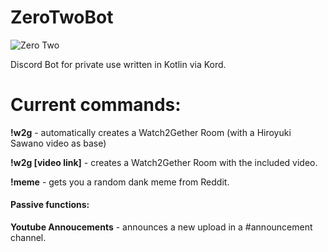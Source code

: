 # ZeroTwoBot 

![Zero Two](https://i.redd.it/t6m5tgfvkw351.jpg)


Discord Bot for private use written in Kotlin via Kord.

# Current commands:


**!w2g** - automatically creates a Watch2Gether Room (with a Hiroyuki Sawano video as base)

**!w2g [video link]** - creates a Watch2Gether Room with the included video. 

**!meme** - gets you a random dank meme from Reddit. 

#### Passive functions:

**Youtube Annoucements** - announces a new upload in a #announcement channel. 
